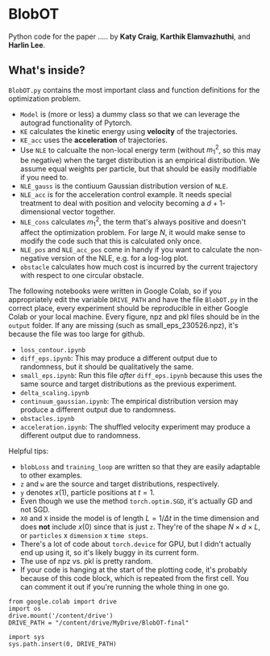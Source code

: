 # BlobOT

Python code for the paper ..... by **Katy Craig**, **Karthik Elamvazhuthi**, and **Harlin Lee**.

## What's inside?

`BlobOT.py` contains the most important class and function definitions for the optimization problem. 
- `Model` is (more or less) a dummy class so that we can leverage the autograd functionality of Pytorch. 
- `KE` calculates the kinetic energy using **velocity** of the trajectories.
- `KE_acc` uses the **acceleration** of trajectories.
- Use `NLE` to calcualte the non-local energy term (without $m_1^2$, so this may be negative) when the target distribution is an empirical distribution. We assume equal weights per particle, but that should be easily modifiable if you need to.
- `NLE_gauss` is the contiuum Gaussian distribution version of `NLE`.
- `NLE_acc` is for the acceleration control example. It needs special treatment to deal with position and velocity becoming a $d+1$-dimensional vector together.
- `NLE_cons` calculates $m_1^2$, the term that's always positive and doesn't affect the optimization problem. For large $N$, it would make sense to modify the code such that this is calculated only once.
- `NLE_pos` and `NLE_acc_pos` come in handy if you want to calculate the non-negative version of the NLE, e.g. for a log-log plot.
- `obstacle` calculates how much cost is incurred by the current trajectory with respect to one circular obstacle.

The following notebooks were written in Google Colab, so if you appropriately edit the variable `DRIVE_PATH` and have the file `BlobOT.py` in the correct place, every experiment should be reproducible in either Google Colab or your local machine. Every figure, npz and pkl files should be in the `output` folder. If any are missing (such as small_eps_230526.npz), it's because the file was too large for github. 
- `loss_contour.ipynb`
- `diff_eps.ipynb`: This may produce a different output due to randomness, but it should be qualitatively the same.
- `small_eps.ipynb`: Run this file *after* `diff_eps.ipynb` because this uses the same source and target distributions as the previous experiment.
- `delta_scaling.ipynb`
- `continuum_gaussian.ipynb`: The empirical distribution version may produce a different output due to randomness.
- `obstacles.ipynb`
- `acceleration.ipynb`: The shuffled velocity experiment may produce a different output due to randomness.

Helpful tips:
- `blobLoss` and `training_loop` are written so that they are easily adaptable to other examples.
- `z` and `w` are the source and target distributions, respectively.
- `y` denotes $x(1)$, particle positions at $t=1$.
- Even though we use the method `torch.optim.SGD`, it's actually GD and not SGD.
- `X0` and `X` inside the model is of length $L = 1/\Delta t$ in the time dimension and does **not** include $x(0)$ since that is just `z`. They're of the shape $N \times d \times L$, or `particles` x `dimension` x `time steps`.
- There's a lot of code about `torch.device` for GPU, but I didn't actually end up using it, so it's likely buggy in its current form.
- The use of npz vs. pkl is pretty random.
- If your code is hanging at the start of the plotting code, it's probably because of this code block, which is repeated from the first cell. You can comment it out if you're running the whole thing in one go.
```
from google.colab import drive
import os
drive.mount('/content/drive')
DRIVE_PATH = "/content/drive/MyDrive/BlobOT-final"

import sys
sys.path.insert(0, DRIVE_PATH)
```
